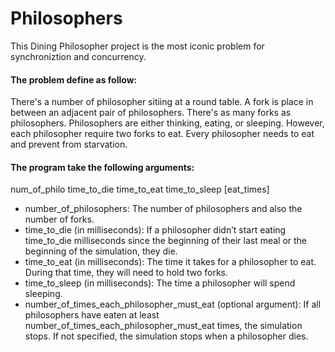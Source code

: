 # Philosophers

This Dining Philosopher project is the most iconic problem for  synchroniztion and concurrency.

#### The problem define as follow:
There's a number of philosopher sitiing at a round table. A fork is place in between an adjacent pair of philosophers. There's as many forks as philosophers. Philosophers are either thinking, eating, or sleeping. However, each philosopher require two forks to eat. Every philosopher needs to eat and prevent from starvation.

#### The program take the following arguments:
num_of_philo  time_to_die   time_to_eat   time_to_sleep   [eat_times]

- number_of_philosophers: The number of philosophers and also the number
of forks.
- time_to_die (in milliseconds): If a philosopher didn’t start eating time_to_die
milliseconds since the beginning of their last meal or the beginning of the simulation, they die.
- time_to_eat (in milliseconds): The time it takes for a philosopher to eat.
During that time, they will need to hold two forks.
- time_to_sleep (in milliseconds): The time a philosopher will spend sleeping.
- number_of_times_each_philosopher_must_eat (optional argument): If all
philosophers have eaten at least number_of_times_each_philosopher_must_eat
times, the simulation stops. If not specified, the simulation stops when a
philosopher dies.




